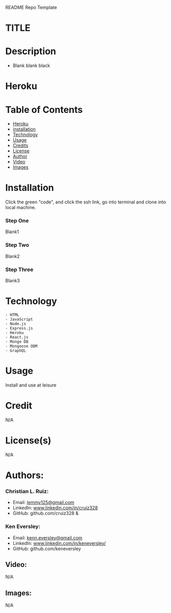 README Repo Template

# TITLE

# Description
-  Blank blank black

# Heroku
  
# Table of Contents
  - [Heroku](#heroku)
  - [installation](#installation)
  - [Technology](#technology)
  - [Usage](#usage)
  - [Credits](#credits)
  - [License](#license)
  - [Author](#author)
  - [Video](#Video)
  - [Images](#images)
  
# Installation
  Click the green "code", and click the ssh link, go into terminal and clone into local machine.
### Step One
  Blank1
### Step Two
   Blank2
### Step Three
   Blank3

# Technology 
	- HTML
	- JavaScript
	- Node.js
	- Express.js
    - Heroku
    - React.js
    - Mongo DB
    - Mongoose ODM
    - GraphQL

# Usage
  Install and use at leisure

# Credit
 N/A 

# License(s)
 N/A
# Authors:
### Christian L. Ruiz:
- Email: lemmy125@gmail.com
- LinkedIn: www.linkedin.com/in/cruiz328
- GitHub: github.com/cruiz328
&
### Ken Eversley:
- Email: kenn.eversley@gmail.com
- LinkedIn: www.linkedin.com/in/keneversley/
- GitHub: github.com/keneversley

## Video:
N/A
## Images:
N/A
